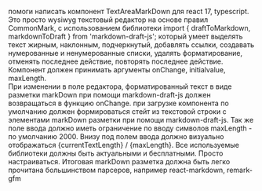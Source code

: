 помоги написать компонент TextAreaMarkDown для react 17, typescript. 
Это просто wysiwyg текстовый редактор на основе правил  CommonMark, 
с использованием библиотеки import { draftToMarkdown, markdownToDraft } from 'markdown-draft-js';
который умеет выделять текст жирным, наклонным, подчеркнутый, добавлять ссылки, создавать нумерованные и ненумерованные списки, удалять форматирование, отменять последнее действие, повторять последнее действие. 
Компонент должен принимать аргументы onChange, initialvalue, maxLength.  
При изменении в поле редактора, форматированный текст в виде разметки markDown при помощи markdown-draft-js должен возвращаться в функцию onChange. 
при загрузке компонента по умолчанию должен формироваться стейт из текстовой строки с элементами markDown разметки при помощи markdown-draft-js. 
Так же поле ввода должно иметь ограничение по вводу символов maxLength - по умолчанию 2000. Внизу под полем ввода должно визуально отображаться {currentTextLength} / {maxLength}. 
Все используемые библиотеки должны быть актуальными и бесплатными. Просто настраиваться. 
Итоговая markDown разметка должна быть легко прочитана большинством парсеров, например react-markdown, remark-gfm
